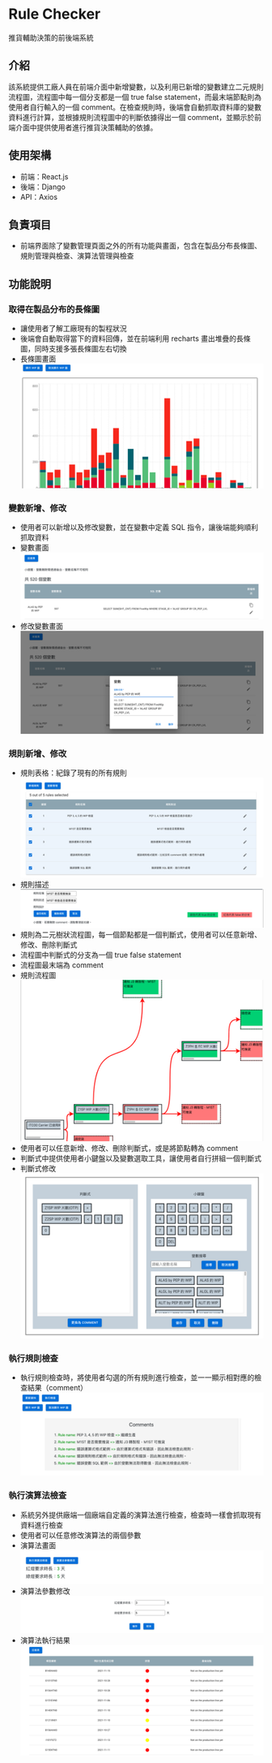# Rule Checker
推貨輔助決策的前後端系統

## 介紹
該系統提供工廠人員在前端介面中新增變數，以及利用已新增的變數建立二元規則流程圖，流程圖中每一個分支都是一個 true false statement，而最末端節點則為使用者自行輸入的一個 comment。在檢查規則時，後端會自動抓取資料庫的變數資料進行計算，並根據規則流程圖中的判斷依據得出一個 comment，並顯示於前端介面中提供使用者進行推貨決策輔助的依據。

## 使用架構
- 前端：React.js
- 後端：Django
- API：Axios

## 負責項目
- 前端界面除了變數管理頁面之外的所有功能與畫面，包含在製品分布長條圖、規則管理與檢查、演算法管理與檢查  

## 功能說明
### 取得在製品分布的長條圖
- 讓使用者了解工廠現有的製程狀況
- 後端會自動取得當下的資料回傳，並在前端利用 recharts 畫出堆疊的長條圖，同時支援多張長條圖左右切換
- 長條圖畫面
![barchart](img/barchart.png)

### 變數新增、修改
- 使用者可以新增以及修改變數，並在變數中定義 SQL 指令，讓後端能夠順利抓取資料
- 變數畫面
![variables](img/variables.png)
- 修改變數畫面
![variables-edit](img/variables-edit.png)

### 規則新增、修改
- 規則表格：紀錄了現有的所有規則
![rules](img/rules.png)
- 規則描述
![rules-desc](img/rules-desc.png)
- 規則為二元樹狀流程圖，每一個節點都是一個判斷式，使用者可以任意新增、修改、刪除判斷式
- 流程圖中判斷式的分支為一個 true false statement
- 流程圖最末端為 comment
- 規則流程圖
![flowchart](img/flowchart.png)
- 使用者可以任意新增、修改、刪除判斷式，或是將節點轉為 comment
- 判斷式中提供使用者小鍵盤以及變數選取工具，讓使用者自行拼組一個判斷式
- 判斷式修改
![expression](img/expression.png)

### 執行規則檢查
- 執行規則檢查時，將使用者勾選的所有規則進行檢查，並一一顯示相對應的檢查結果（comment）
![comment](img/comment.png)

### 執行演算法檢查
- 系統另外提供廠端一個廠端自定義的演算法進行檢查，檢查時一樣會抓取現有資料進行檢查
- 使用者可以任意修改演算法的兩個參數
- 演算法畫面
![algorithm](img/algorithm.png)
- 演算法參數修改
![algorithm-edit](img/algorithm-edit.png)
- 演算法執行結果
![algorithm-result](img/algorithm-result.png)

